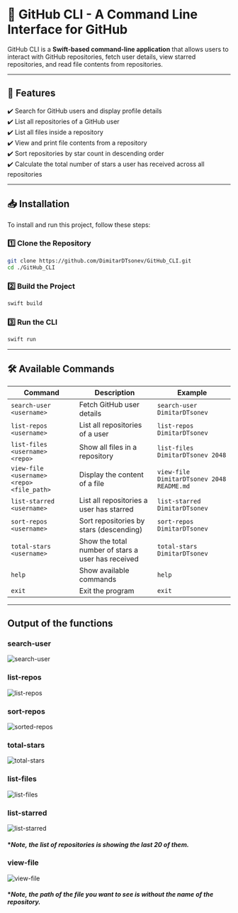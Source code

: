 # **🚀 GitHub CLI - A Command Line Interface for GitHub**

GitHub CLI is a **Swift-based command-line application** that allows users to interact with GitHub repositories, fetch user details, view starred repositories, and read file contents from repositories.

---

## **📌 Features**
✔️ Search for GitHub users and display profile details  
✔️ List all repositories of a GitHub user  
✔️ List all files inside a repository  
✔️ View and print file contents from a repository  
✔️ Sort repositories by star count in descending order  
✔️ Calculate the total number of stars a user has received across all repositories  

---

## **📥 Installation**
To install and run this project, follow these steps:

### **1️⃣ Clone the Repository**
```sh
git clone https://github.com/DimitarDTsonev/GitHub_CLI.git
cd ./GitHub_CLI
```
### **2️⃣ Build the Project**
```sh
swift build
```

### **3️⃣ Run the CLI**
```sh
swift run
```
---

## **🛠 Available Commands**
| Command | Description | Example |
|---------|------------|---------|
| `search-user <username>` | Fetch GitHub user details | `search-user DimitarDTsonev` |
| `list-repos <username>` | List all repositories of a user | `list-repos DimitarDTsonev` |
| `list-files <username> <repo>` | Show all files in a repository | `list-files DimitarDTsonev 2048` |
| `view-file <username> <repo> <file_path>` | Display the content of a file | `view-file DimitarDTsonev 2048 README.md` |
| `list-starred <username>` | List all repositories a user has starred | `list-starred DimitarDTsonev` |
| `sort-repos <username>` | Sort repositories by stars (descending) | `sort-repos DimitarDTsonev` |
| `total-stars <username>` | Show the total number of stars a user has received | `total-stars DimitarDTsonev` |
| `help` | Show available commands | `help` |
| `exit` | Exit the program | `exit` |

---

## **Output of the functions**

### **search-user <username>**

![search-user](https://github.com/user-attachments/assets/4fc23f07-454e-4bda-981c-d5c810a48299)

### **list-repos <username>**

![list-repos](https://github.com/user-attachments/assets/f81ec37a-42cf-461c-9310-863695489de5)

### **sort-repos <username>**

![sorted-repos](https://github.com/user-attachments/assets/0b37042d-2e81-4c3b-ae0c-f85c6864af06)

### **total-stars <username>**

![total-stars](https://github.com/user-attachments/assets/376d07dd-11f7-4be5-9035-d9d399cc2c6f)

### **list-files <username> <repo>**

![list-files](https://github.com/user-attachments/assets/3d79f154-7f6c-4449-8569-153846ed0adf)

### **list-starred <username>**

![list-starred](https://github.com/user-attachments/assets/c6c3eb16-9751-4e96-a9c7-61ba964b91a8)
#### ****Note, the list of repositories is showing the last 20 of them.***

### **view-file <username> <repo> <path>**

![view-file](https://github.com/user-attachments/assets/6bfa1ea8-f5ac-4925-8fc4-d2528964c04b)

#### ****Note, the path of the file you want to see is without the name of the repository.***
